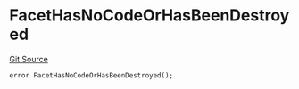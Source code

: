 # FacetHasNoCodeOrHasBeenDestroyed
[Git Source](https://github.com/thrackle-io/tron/blob/46cb5e729fbe3c8dc7b7ecacae59ec49544d86f9/src/protocol/economic/ruleProcessor/RuleProcessorDiamond.sol)


```solidity
error FacetHasNoCodeOrHasBeenDestroyed();
```

